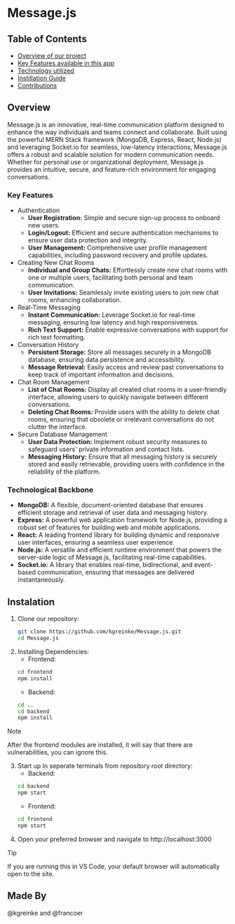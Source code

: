 # Message.js

## Table of Contents
- [Overview of our project](#overview)
- [Key Features available in this app](#key-features)
- [Technology utilized](#technological-backbone)
- [Instillation Guide](#instalation)
- [Contributions](#made-by)

## Overview
Message.js is an innovative, real-time communication platform designed to enhance the way individuals and teams connect and collaborate. Built using the powerful MERN Stack framework (MongoDB, Express, React, Node.js) and leveraging Socket.io for seamless, low-latency interactions, Message.js offers a robust and scalable solution for modern communication needs. Whether for personal use or organizational deployment, Message.js provides an intuitive, secure, and feature-rich environment for engaging conversations.

### Key Features
- Authentication
   - **User Registration:** Simple and secure sign-up process to onboard new users.
   - **Login/Logout:** Efficient and secure authentication mechanisms to ensure user data protection and integrity.
   - **User Management:** Comprehensive user profile management capabilities, including password recovery and profile updates.
- Creating New Chat Rooms
   - **Individual and Group Chats:** Effortlessly create new chat rooms with one or multiple users, facilitating both personal and team communication.
   - **User Invitations:** Seamlessly invite existing users to join new chat rooms, enhancing collaboration.
- Real-Time Messaging
   - **Instant Communication:** Leverage Socket.io for real-time messaging, ensuring low latency and high responsiveness.
   - **Rich Text Support:** Enable expressive conversations with support for rich text formatting.
- Conversation History
   - **Persistent Storage:** Store all messages securely in a MongoDB database, ensuring data persistence and accessibility.
   - **Message Retrieval:** Easily access and review past conversations to keep track of important information and decisions.
- Chat Room Management
   - **List of Chat Rooms:** Display all created chat rooms in a user-friendly interface, allowing users to quickly navigate between different conversations.
   - **Deleting Chat Rooms:** Provide users with the ability to delete chat rooms, ensuring that obsolete or irrelevant conversations do not clutter the interface.
- Secure Database Management
   - **User Data Protection:** Implement robust security measures to safeguard users' private information and contact lists.
   - **Messaging History:** Ensure that all messaging history is securely stored and easily retrievable, providing users with confidence in the reliability of the platform.

### Technological Backbone
- **MongoDB:** A flexible, document-oriented database that ensures efficient storage and retrieval of user data and messaging history.
- **Express:** A powerful web application framework for Node.js, providing a robust set of features for building web and mobile applications.
- **React:** A leading frontend library for building dynamic and responsive user interfaces, ensuring a seamless user experience.
- **Node.js:** A versatile and efficient runtime environment that powers the server-side logic of Message.js, facilitating real-time capabilities.
- **Socket.io:** A library that enables real-time, bidirectional, and event-based communication, ensuring that messages are delivered instantaneously.

## Instalation
1. Clone our repository:
    ```bash
    git clone https://github.com/kgreinke/Message.js.git
    cd Message.js
    ```
2. Installing Dependencies:
   - Frontend:
   ```bash
   cd frontend
   npm install
   ```
   - Backend:
   ```bash
   cd ..
   cd backend
   npm install
   ```
> [!NOTE]
> After the frontend modules are installed, it will say that there are vulnerabilities, you can ignore this.
3. Start up
   In seperate terminals from repository root directory:
   - Backend:
   ```bash
   cd backend
   npm start
   ```
   - Frontend:
   ```bash
   cd frontend
   npm start
   ```
4. Open your preferred browser and navigate to http://localhost:3000
> [!TIP]
> If you are running this in VS Code, your default browser will automatically open to the site.

## Made By
@kgreinke and @francoer
